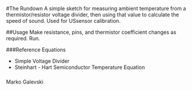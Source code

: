 #The Rundown
A simple sketch for measuring ambient temperature from a thermistor/resistor voltage divider, then using that value to calculate the speed of sound. Used for USsensor calibration.

##Usage
Make resistance, pins, and thermistor coefficient changes as required. Run.

###Reference Equations
* Simple Voltage Divider
* Steinhart - Hart Semiconductor Temperature Equation
###
Marko Galevski
